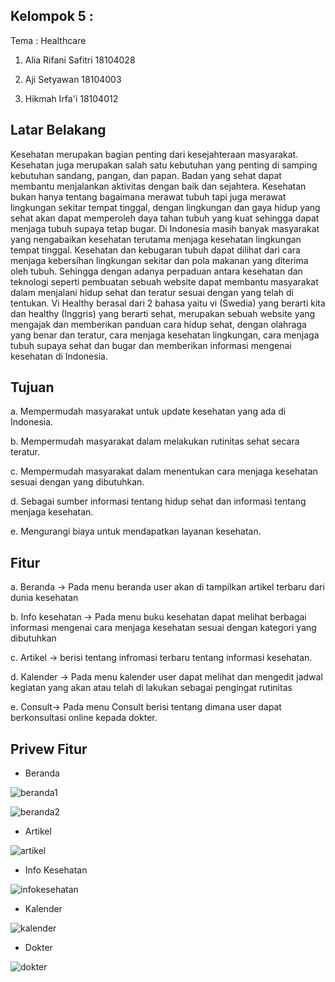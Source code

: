 ## Kelompok 5 :

Tema : Healthcare

1. Alia Rifani Safitri  18104028

2. Aji Setyawan         18104003

3. Hikmah Irfa'i        18104012


## Latar Belakang
Kesehatan merupakan bagian penting dari kesejahteraan masyarakat. Kesehatan juga
merupakan salah satu kebutuhan yang penting di samping kebutuhan sandang, pangan, dan
papan. Badan yang sehat dapat membantu menjalankan aktivitas dengan baik dan sejahtera.
Kesehatan bukan hanya tentang bagaimana merawat tubuh tapi juga merawat lingkungan sekitar
tempat tinggal, dengan lingkungan dan gaya hidup yang sehat akan dapat memperoleh daya
tahan tubuh yang kuat sehingga dapat menjaga tubuh supaya tetap bugar.
Di Indonesia masih banyak masyarakat yang nengabaikan kesehatan terutama menjaga
kesehatan lingkungan tempat tinggal. Kesehatan dan kebugaran tubuh dapat dilihat dari cara
menjaga kebersihan lingkungan sekitar dan pola makanan yang diterima oleh tubuh. Sehingga
dengan adanya perpaduan antara kesehatan dan teknologi seperti pembuatan sebuah website
dapat membantu masyarakat dalam menjalani hidup sehat dan teratur sesuai dengan yang telah di
tentukan. Vi Healthy berasal dari 2 bahasa yaitu vi (Swedia) yang berarti kita dan healthy
(Inggris) yang berarti sehat, merupakan sebuah website yang mengajak dan memberikan
panduan cara hidup sehat, dengan olahraga yang benar dan teratur, cara menjaga kesehatan
lingkungan, cara menjaga tubuh supaya sehat dan bugar dan memberikan informasi mengenai
kesehatan di Indonesia.

## Tujuan

a. Mempermudah masyarakat untuk update kesehatan yang ada di Indonesia.

b. Mempermudah masyarakat dalam melakukan rutinitas sehat secara teratur.

c. Mempermudah masyarakat dalam menentukan cara menjaga kesehatan sesuai dengan yang
dibutuhkan.

d. Sebagai sumber informasi tentang hidup sehat dan informasi tentang menjaga kesehatan.

e. Mengurangi biaya untuk mendapatkan layanan kesehatan.

## Fitur

a. Beranda -> Pada menu beranda user akan di tampilkan artikel terbaru dari dunia kesehatan

b. Info kesehatan -> Pada menu buku kesehatan dapat melihat berbagai informasi mengenai
cara menjaga kesehatan sesuai dengan kategori yang dibutuhkan

c. Artikel -> berisi tentang infromasi terbaru tentang informasi kesehatan.

d. Kalender -> Pada menu kalender user dapat melihat dan mengedit jadwal kegiatan yang akan
atau telah di lakukan sebagai pengingat rutinitas

e. Consult-> Pada menu Consult berisi tentang dimana user dapat berkonsultasi online kepada
dokter. 

## Privew Fitur

- Beranda

![beranda1](https://user-images.githubusercontent.com/56965210/107509819-a8da0a80-6bd5-11eb-9b5c-fdfae51a30e9.PNG)

![beranda2](https://user-images.githubusercontent.com/56965210/107509829-ad9ebe80-6bd5-11eb-8c97-2169278e94bc.PNG)

- Artikel

![artikel](https://user-images.githubusercontent.com/56965210/107509808-a4155680-6bd5-11eb-85dd-904bd0d2b952.PNG)

- Info Kesehatan

![infokesehatan](https://user-images.githubusercontent.com/56965210/107509838-b099af00-6bd5-11eb-86d7-74ac696d2491.PNG)

- Kalender

![kalender](https://user-images.githubusercontent.com/56965210/107509807-a24b9300-6bd5-11eb-8185-dd813962273a.PNG)

- Dokter

![dokter](https://user-images.githubusercontent.com/56965210/107509834-b0011880-6bd5-11eb-9d32-86dc79625113.PNG)

